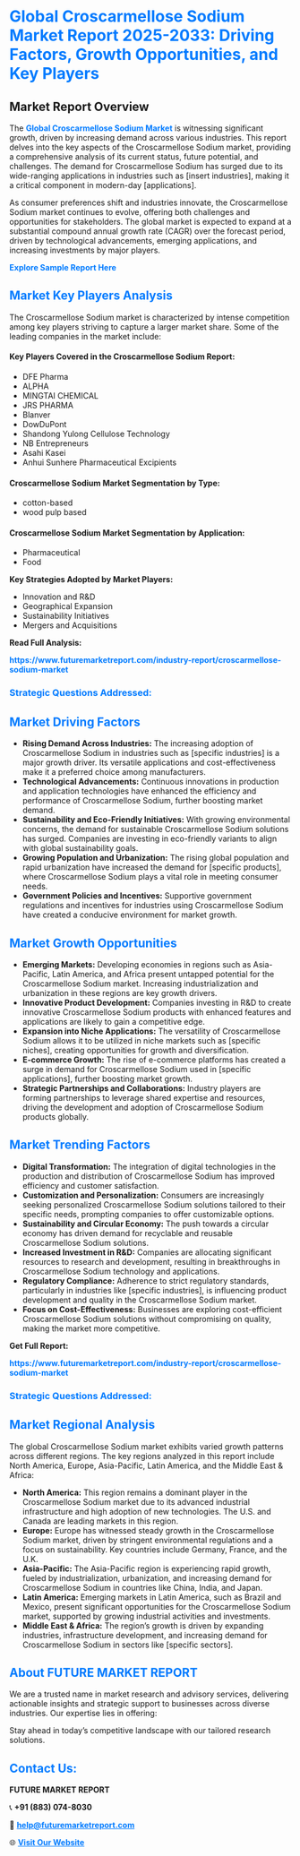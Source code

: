 <h1 style="color: #007BFF;">Global Croscarmellose Sodium Market Report 2025-2033: Driving Factors, Growth Opportunities, and Key Players</h1>

<section id="overview">
<h2>Market Report Overview</h2>
<p>The <a href="https://www.futuremarketreport.com/industry-report/croscarmellose-sodium-market" style="color: #007BFF; text-decoration: none;"><strong>Global Croscarmellose Sodium Market</strong></a> is witnessing significant growth, driven by increasing demand across various industries. This report delves into the key aspects of the Croscarmellose Sodium market, providing a comprehensive analysis of its current status, future potential, and challenges. The demand for Croscarmellose Sodium has surged due to its wide-ranging applications in industries such as [insert industries], making it a critical component in modern-day [applications].</p>
<p>As consumer preferences shift and industries innovate, the Croscarmellose Sodium market continues to evolve, offering both challenges and opportunities for stakeholders. The global market is expected to expand at a substantial compound annual growth rate (CAGR) over the forecast period, driven by technological advancements, emerging applications, and increasing investments by major players.</p>
</section>

<section id="overview">
<p><a href="https://www.futuremarketreport.com/request-sample/reportId=114888" style="color: #007BFF; text-decoration: none;"><strong>Explore Sample Report Here</strong></a></p>
</section>

<section id="key-players">
<h2 style="color: #007BFF;">Market Key Players Analysis</h2>
<p>The Croscarmellose Sodium market is characterized by intense competition among key players striving to capture a larger market share. Some of the leading companies in the market include:</p>
<h4>Key Players Covered in the Croscarmellose Sodium Report:</h4>
<ul><li>DFE Pharma</li><li>ALPHA</li><li>MINGTAI CHEMICAL</li><li>JRS PHARMA</li><li>Blanver</li><li>DowDuPont</li><li>Shandong Yulong Cellulose Technology</li><li>NB Entrepreneurs</li><li>Asahi Kasei</li><li>Anhui Sunhere Pharmaceutical Excipients</li></ul>
<h4>Croscarmellose Sodium Market Segmentation by Type:</h4>
<ul><li>cotton-based</li><li>wood pulp based</li></ul>

<h4>Croscarmellose Sodium Market Segmentation by Application:</h4>
<ul><li>Pharmaceutical</li><li>Food</li></ul>
<p><strong>Key Strategies Adopted by Market Players:</strong></p>
<ul>
<li>Innovation and R&D</li>
<li>Geographical Expansion</li>
<li>Sustainability Initiatives</li>
<li>Mergers and Acquisitions</li>
</ul>
</section>

<section>
<p><strong>Read Full Analysis: </strong></p><a href="https://www.futuremarketreport.com/industry-report/croscarmellose-sodium-market" style="color: #007BFF; text-decoration: none;"><strong>https://www.futuremarketreport.com/industry-report/croscarmellose-sodium-market</strong></a>
<h3 style="color: #007BFF;">Strategic Questions Addressed:</h3>
</section>

<section id="driving-factors">
<h2 style="color: #007BFF;">Market Driving Factors</h2>
<ul>
<li><strong>Rising Demand Across Industries:</strong> The increasing adoption of Croscarmellose Sodium in industries such as [specific industries] is a major growth driver. Its versatile applications and cost-effectiveness make it a preferred choice among manufacturers.</li>
<li><strong>Technological Advancements:</strong> Continuous innovations in production and application technologies have enhanced the efficiency and performance of Croscarmellose Sodium, further boosting market demand.</li>
<li><strong>Sustainability and Eco-Friendly Initiatives:</strong> With growing environmental concerns, the demand for sustainable Croscarmellose Sodium solutions has surged. Companies are investing in eco-friendly variants to align with global sustainability goals.</li>
<li><strong>Growing Population and Urbanization:</strong> The rising global population and rapid urbanization have increased the demand for [specific products], where Croscarmellose Sodium plays a vital role in meeting consumer needs.</li>
<li><strong>Government Policies and Incentives:</strong> Supportive government regulations and incentives for industries using Croscarmellose Sodium have created a conducive environment for market growth.</li>
</ul>
</section>

<section id="growth-opportunities">
<h2 style="color: #007BFF;">Market Growth Opportunities</h2>
<ul>
<li><strong>Emerging Markets:</strong> Developing economies in regions such as Asia-Pacific, Latin America, and Africa present untapped potential for the Croscarmellose Sodium market. Increasing industrialization and urbanization in these regions are key growth drivers.</li>
<li><strong>Innovative Product Development:</strong> Companies investing in R&D to create innovative Croscarmellose Sodium products with enhanced features and applications are likely to gain a competitive edge.</li>
<li><strong>Expansion into Niche Applications:</strong> The versatility of Croscarmellose Sodium allows it to be utilized in niche markets such as [specific niches], creating opportunities for growth and diversification.</li>
<li><strong>E-commerce Growth:</strong> The rise of e-commerce platforms has created a surge in demand for Croscarmellose Sodium used in [specific applications], further boosting market growth.</li>
<li><strong>Strategic Partnerships and Collaborations:</strong> Industry players are forming partnerships to leverage shared expertise and resources, driving the development and adoption of Croscarmellose Sodium products globally.</li>
</ul>
</section>

<section id="trending-factors">
<h2 style="color: #007BFF;">Market Trending Factors</h2>
<ul>
<li><strong>Digital Transformation:</strong> The integration of digital technologies in the production and distribution of Croscarmellose Sodium has improved efficiency and customer satisfaction.</li>
<li><strong>Customization and Personalization:</strong> Consumers are increasingly seeking personalized Croscarmellose Sodium solutions tailored to their specific needs, prompting companies to offer customizable options.</li>
<li><strong>Sustainability and Circular Economy:</strong> The push towards a circular economy has driven demand for recyclable and reusable Croscarmellose Sodium solutions.</li>
<li><strong>Increased Investment in R&D:</strong> Companies are allocating significant resources to research and development, resulting in breakthroughs in Croscarmellose Sodium technology and applications.</li>
<li><strong>Regulatory Compliance:</strong> Adherence to strict regulatory standards, particularly in industries like [specific industries], is influencing product development and quality in the Croscarmellose Sodium market.</li>
<li><strong>Focus on Cost-Effectiveness:</strong> Businesses are exploring cost-efficient Croscarmellose Sodium solutions without compromising on quality, making the market more competitive.</li>
</ul>
</section>

<section>
<p><strong>Get Full Report: </strong></p><a href="https://www.futuremarketreport.com/industry-report/croscarmellose-sodium-market" style="color: #007BFF; text-decoration: none;"><strong>https://www.futuremarketreport.com/industry-report/croscarmellose-sodium-market</strong></a>
<h3 style="color: #007BFF;">Strategic Questions Addressed:</h3>
</section>


<section id="regional-analysis">
<h2 style="color: #007BFF;">Market Regional Analysis</h2>
<p>The global Croscarmellose Sodium market exhibits varied growth patterns across different regions. The key regions analyzed in this report include North America, Europe, Asia-Pacific, Latin America, and the Middle East & Africa:</p>
<ul>
<li><strong>North America:</strong> This region remains a dominant player in the Croscarmellose Sodium market due to its advanced industrial infrastructure and high adoption of new technologies. The U.S. and Canada are leading markets in this region.</li>
<li><strong>Europe:</strong> Europe has witnessed steady growth in the Croscarmellose Sodium market, driven by stringent environmental regulations and a focus on sustainability. Key countries include Germany, France, and the U.K.</li>
<li><strong>Asia-Pacific:</strong> The Asia-Pacific region is experiencing rapid growth, fueled by industrialization, urbanization, and increasing demand for Croscarmellose Sodium in countries like China, India, and Japan.</li>
<li><strong>Latin America:</strong> Emerging markets in Latin America, such as Brazil and Mexico, present significant opportunities for the Croscarmellose Sodium market, supported by growing industrial activities and investments.</li>
<li><strong>Middle East & Africa:</strong> The region’s growth is driven by expanding industries, infrastructure development, and increasing demand for Croscarmellose Sodium in sectors like [specific sectors].</li>
</ul>
</section>

<footer>
<h2 style="color: #007BFF;">About FUTURE MARKET REPORT</h2>
<p>We are a trusted name in market research and advisory services, delivering actionable insights and strategic support to businesses across diverse industries. Our expertise lies in offering:</p>

<p>Stay ahead in today’s competitive landscape with our tailored research solutions.</p>

<h2 style="color: #007BFF;">Contact Us:</h2>
<p><strong>FUTURE MARKET REPORT</strong></p>
<p>📞 <strong>+91 (883) 074-8030</strong></p>
<p>📧 <strong><a href="mailto:help@futuremarketreport.com" style="color: #007BFF;">help@futuremarketreport.com</a></strong></p>
<p>🌐 <strong><a href="https://www.futuremarketreport.com/" style="color: #007BFF;">Visit Our Website</a></strong></p>
</footer>